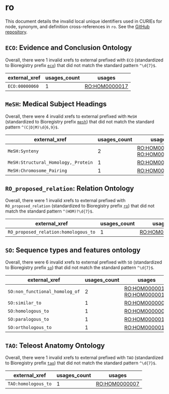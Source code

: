 # ro

This document details the invalid local unique identifiers used in CURIEs
for node, synonym, and definition cross-references in `ro`. See the [GitHub repository](https://github.com/oborel/obo-relations).


## `ECO`: Evidence and Conclusion Ontology

Overall, there were 1 invalid
xrefs to external prefixed with `ECO` (standardized to Bioregistry
prefix [`eco`](https://bioregistry.io/eco)) that
did not match the standard pattern `^\d{7}$`.

| external_xref   |   usages_count | usages                                                        |
|-----------------|----------------|---------------------------------------------------------------|
| `ECO:00000060`  |              1 | [RO:HOM0000017](http://purl.obolibrary.org/obo/RO_HOM0000017) |

## `MeSH`: Medical Subject Headings

Overall, there were 4 invalid
xrefs to external prefixed with `MeSH` (standardized to Bioregistry
prefix [`mesh`](https://bioregistry.io/mesh)) that
did not match the standard pattern `^(C|D|M)\d{6,9}$`.

| external_xref                       |   usages_count | usages                                                                                                                       |
|-------------------------------------|----------------|------------------------------------------------------------------------------------------------------------------------------|
| `MeSH:Synteny`                      |              2 | [RO:HOM0000010](http://purl.obolibrary.org/obo/RO_HOM0000010), [RO:HOM0000010](http://purl.obolibrary.org/obo/RO_HOM0000010) |
| `MeSH:Structural_Homology,_Protein` |              1 | [RO:HOM0000015](http://purl.obolibrary.org/obo/RO_HOM0000015)                                                                |
| `MeSH:Chromosome_Pairing`           |              1 | [RO:HOM0000047](http://purl.obolibrary.org/obo/RO_HOM0000047)                                                                |

## `RO_proposed_relation`: Relation Ontology

Overall, there were 1 invalid
xrefs to external prefixed with `RO_proposed_relation` (standardized to Bioregistry
prefix [`ro`](https://bioregistry.io/ro)) that
did not match the standard pattern `^(HOM)?\d{7}$`.

| external_xref                        |   usages_count | usages                                                        |
|--------------------------------------|----------------|---------------------------------------------------------------|
| `RO_proposed_relation:homologous_to` |              1 | [RO:HOM0000007](http://purl.obolibrary.org/obo/RO_HOM0000007) |

## `SO`: Sequence types and features ontology

Overall, there were 6 invalid
xrefs to external prefixed with `SO` (standardized to Bioregistry
prefix [`so`](https://bioregistry.io/so)) that
did not match the standard pattern `^\d{7}$`.

| external_xref                  |   usages_count | usages                                                                                                                       |
|--------------------------------|----------------|------------------------------------------------------------------------------------------------------------------------------|
| `SO:non_functional_homolog_of` |              2 | [RO:HOM0000016](http://purl.obolibrary.org/obo/RO_HOM0000016), [RO:HOM0000016](http://purl.obolibrary.org/obo/RO_HOM0000016) |
| `SO:similar_to`                |              1 | [RO:HOM0000000](http://purl.obolibrary.org/obo/RO_HOM0000000)                                                                |
| `SO:homologous_to`             |              1 | [RO:HOM0000007](http://purl.obolibrary.org/obo/RO_HOM0000007)                                                                |
| `SO:paralogous_to`             |              1 | [RO:HOM0000011](http://purl.obolibrary.org/obo/RO_HOM0000011)                                                                |
| `SO:orthologous_to`            |              1 | [RO:HOM0000017](http://purl.obolibrary.org/obo/RO_HOM0000017)                                                                |

## `TAO`: Teleost Anatomy Ontology

Overall, there were 1 invalid
xrefs to external prefixed with `TAO` (standardized to Bioregistry
prefix [`tao`](https://bioregistry.io/tao)) that
did not match the standard pattern `^\d{7}$`.

| external_xref       |   usages_count | usages                                                        |
|---------------------|----------------|---------------------------------------------------------------|
| `TAO:homologous_to` |              1 | [RO:HOM0000007](http://purl.obolibrary.org/obo/RO_HOM0000007) |


